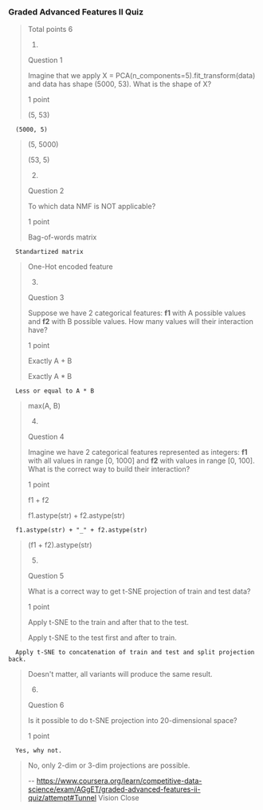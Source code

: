 ### Graded Advanced Features II Quiz
> 
> Total points 6
> 
> 1.
> 
> Question 1
> 
> Imagine that we apply X = PCA(n_components=5).fit_transform(data) and data has shape (5000, 53). What is the shape of X?
> 
> 1 point
> 
>  (5, 53) 
> 

      (5000, 5) 
> 
>  (5, 5000) 
> 
>  (53, 5) 
> 
> 2.
> 
> Question 2
> 
> To which data NMF is NOT applicable?
> 
> 1 point
> 
>  Bag-of-words matrix 
> 

      Standartized matrix 
> 
>  One-Hot encoded feature 
> 
> 3.
> 
> Question 3
> 
> Suppose we have 2 categorical features: **f1** with A possible values and **f2** with B possible values. How many values will their interaction have?
> 
> 1 point
> 
>  Exactly A + B 
> 
>  Exactly A * B 
> 

      Less or equal to A * B 
> 
>  max(A, B) 
> 
> 4.
> 
> Question 4
> 
> Imagine we have 2 categorical features represented as integers: **f1** with all values in range [0, 1000] and **f2** with values in range [0, 100]. What is the correct way to build their interaction?
> 
> 1 point
> 
>  f1 + f2 
> 
>  f1.astype(str) + f2.astype(str) 
> 

      f1.astype(str) + "_" + f2.astype(str) 
> 
>  (f1 + f2).astype(str) 
> 
> 5.
> 
> Question 5
> 
> What is a correct way to get t-SNE projection of train and test data?
> 
> 1 point
> 
>  Apply t-SNE to the train and after that to the test. 
> 
>  Apply t-SNE to the test first and after to train. 
> 

      Apply t-SNE to concatenation of train and test and split projection back. 
> 
>  Doesn't matter, all variants will produce the same result. 
> 
> 6.
> 
> Question 6
> 
> Is it possible to do t-SNE projection into 20-dimensional space?
> 
> 1 point
> 

      Yes, why not. 
> 
>  No, only 2-dim or 3-dim projections are possible.
>
> -- https://www.coursera.org/learn/competitive-data-science/exam/AGgET/graded-advanced-features-ii-quiz/attempt#Tunnel Vision Close
